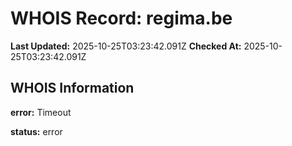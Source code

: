 # WHOIS Record: regima.be

**Last Updated:** 2025-10-25T03:23:42.091Z
**Checked At:** 2025-10-25T03:23:42.091Z

## WHOIS Information

**error:** Timeout

**status:** error

